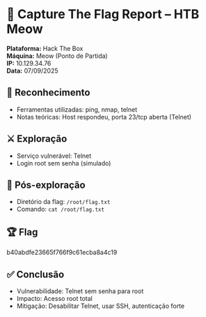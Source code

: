 # 📑 Capture The Flag Report – HTB Meow

**Plataforma:** Hack The Box  
**Máquina:** Meow (Ponto de Partida)  
**IP:** 10.129.34.76  
**Data:** 07/09/2025  

## 🔎 Reconhecimento
- Ferramentas utilizadas: ping, nmap, telnet
- Notas teóricas: Host respondeu, porta 23/tcp aberta (Telnet)

## ⚔️ Exploração
- Serviço vulnerável: Telnet
- Login root sem senha (simulado)

## 📂 Pós-exploração
- Diretório da flag: `/root/flag.txt`
- Comando: `cat /root/flag.txt`

## 🏆 Flag
b40abdfe23665f766f9c61ecba8a4c19


## ✅ Conclusão
- Vulnerabilidade: Telnet sem senha para root
- Impacto: Acesso root total
- Mitigação: Desabilitar Telnet, usar SSH, autenticação forte
